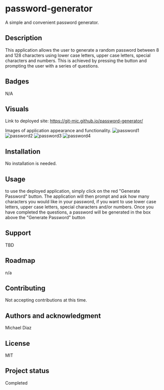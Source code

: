 # password-generator
A simple and convenient password generator.

## Description
This application allows the user to generate a random password between 8 and 128 characters using lower case letters, upper case letters, special characters and numbers. This is achieved by pressing the button and prompting the user with a series of questions. 

## Badges
N/A

## Visuals
Link to deployed site: 
https://git-mic.github.io/password-generator/

Images of application appearance and functionality. 
![password1](https://github.com/Git-Mic/password-generator/assets/58701184/f7a99f2c-bb36-4716-af1c-e17e7d7d045c)
![password2](https://github.com/Git-Mic/password-generator/assets/58701184/91a0fee7-56ef-439f-b665-090194a932c6)
![password3](https://github.com/Git-Mic/password-generator/assets/58701184/6e26c89e-d3c7-47cd-8edb-9e495e45a032)
![password4](https://github.com/Git-Mic/password-generator/assets/58701184/56bfd1eb-1c3c-4fa7-b8d4-027c07c76caa)


## Installation
No installation is needed. 

## Usage
to use the deployed application, simply click on the red "Generate Password" button. The application will then prompt and ask how many characters you would like in your password, if you want to use lower case letters, upper case letters, special characters and/or numbers. Once you have completed the questions, a password will be generated in the box above the "Generate Password" button

## Support
TBD

## Roadmap
n/a 

## Contributing
Not accepting contributions at this time. 

## Authors and acknowledgment
Michael Diaz

## License
MIT 

## Project status
Completed
